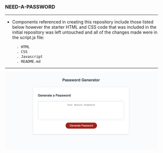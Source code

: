 ### NEED-A-PASSWORD

---------------------------
* Components referenced in creating this repository include those listed below however the starter HTML and CSS code that was included in the initial repository was left untouched and all of the changes made were in the script.js file:

        . HTML
        . CSS
        . Javascript
        . README.md



___


 ![Alt text](Password.png)







